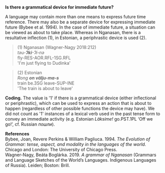 **Is there a grammatical device for immediate future?**

A language may contain more than one means to express future time reference. There may also be a separate device for expressing immediate future (Bybee et al. 1994). In the case of immediate future, a situation can be viewed as about to take place. Whereas in Nganasan, there is a resultative inflection (1), in Estonian, a periphrastic device is used (2).

>(1) Nganasan (Wagner-Nagy 2018:212)<br/> 
>*tǝu-**Ɂki**-Ɂi-nǝ*<br/> 
>fly-RES-AOR.RFL-1SG.RFL<br/> 
>'I'm just flying to Dudinka'<br/>

>(2) Estonian<br/> 
>*Rong **on välju-ma-s***<br/> 
>train be.3SG leave-SUP-INE<br/> 
>'The train is about to leave'

**Coding.** The value is '1' if there is a grammatical device (either inflectional or periphrastic), which can be used to express an action that is about to happen (regardless of other possible functions the device may have). We did not count as '1' instances of a lexical verb used in the past tense form to convey an immediate activity (e.g. Estonian *Läksime!* go.PST.1PL ‘Off we go!’, cf. Russian *пошли*). 

**References**<br/>
Bybee, Joan, Revere Perkins & William Pagliuca. 1994. *The Evolution of Grammar: tense, aspect, and modality in the languages of the world.* Chicago and London: The University of Chicago Press.<br/>
Wagner-Nagy, Beáta Boglárka. 2019. *A grammar of Nganasan* (Grammars and Language Sketches of the World’s Languages. Indigenous Languages of Russia). Leiden; Boston: Brill.
